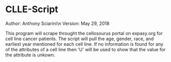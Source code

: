 # CLLE-Script

Author: Anthony Sciarini\n
Version: May 29, 2018

This program will scrape throught the cellosourus portal on expasy.org for cell line cancer patients. The script will pull the 
age, gender, race, and earliest year mentioned for each cell line. If no information is found for any of the attributes of a
cell line then 'U' will be used to show that the value for the attribute is unkown.

